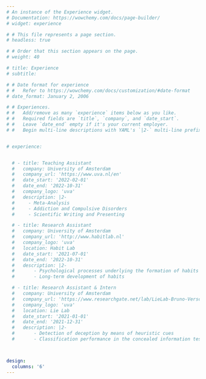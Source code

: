 ```yaml
---
# An instance of the Experience widget.
# Documentation: https://wowchemy.com/docs/page-builder/
# widget: experience

# # This file represents a page section.
# headless: true

# # Order that this section appears on the page.
# weight: 40

# title: Experience
# subtitle:

# # Date format for experience
# #   Refer to https://wowchemy.com/docs/customization/#date-format
# date_format: January 2, 2006

# # Experiences.
# #   Add/remove as many `experience` items below as you like.
# #   Required fields are `title`, `company`, and `date_start`.
# #   Leave `date_end` empty if it's your current employer.
# #   Begin multi-line descriptions with YAML's `|2-` multi-line prefix.


# experience:


  # - title: Teaching Assistant
  #   company: University of Amsterdam
  #   company_url: 'https://www.uva.nl/en'
  #   date_start: '2022-02-01'
  #   date_end: '2022-10-31'
  #   company_logo: 'uva'
  #   description: |2-
  #     - Meta-Analysis
  #     - Addiction and Compulsive Disorders
  #     - Scientific Writing and Presenting

  # - title: Research Assistant
  #   company: University of Amsterdam
  #   company_url: 'http://www.habitlab.nl'
  #   company_logo: 'uva'
  #   location: Habit Lab
  #   date_start: '2021-07-01'
  #   date_end: '2022-10-31'
  #   description: |2-
  #       - Psychological processes underlying the formation of habits
  #       - Long-term development of habits

  # - title: Research Assistant & Intern
  #   company: University of Amsterdam
  #   company_url: 'https://www.researchgate.net/lab/LieLab-Bruno-Verschuere'
  #   company_logo: 'uva'
  #   location: Lie Lab
  #   date_start: '2021-01-01'
  #   date_end: '2021-12-31'
  #   description: |2-
  #       - Detection of deception by means of heuristic cues
  #       - Classification performance in the concealed information test



design:
  columns: '6'
---
```

